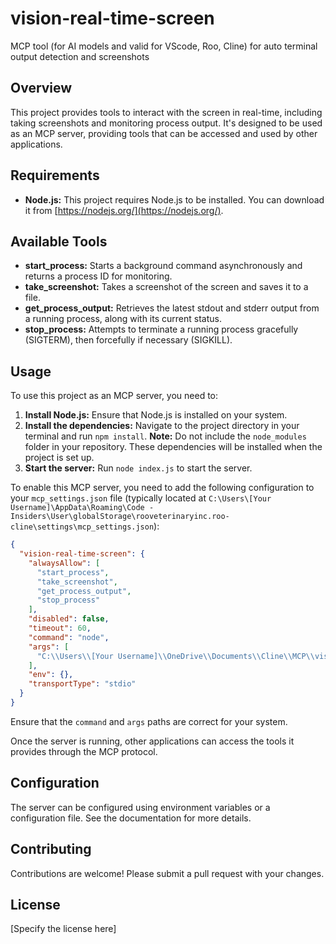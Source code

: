 # vision-real-time-screen
MCP tool (for AI models and valid for VScode, Roo, Cline) for auto terminal output detection and screenshots 

## Overview

This project provides tools to interact with the screen in real-time, including taking screenshots and monitoring process output. It's designed to be used as an MCP server, providing tools that can be accessed and used by other applications.

## Requirements

*   **Node.js:** This project requires Node.js to be installed. You can download it from [https://nodejs.org/](https://nodejs.org/).

## Available Tools

*   **start\_process:** Starts a background command asynchronously and returns a process ID for monitoring.
*   **take\_screenshot:** Takes a screenshot of the screen and saves it to a file.
*   **get\_process\_output:** Retrieves the latest stdout and stderr output from a running process, along with its current status.
*   **stop\_process:** Attempts to terminate a running process gracefully (SIGTERM), then forcefully if necessary (SIGKILL).

## Usage

To use this project as an MCP server, you need to:

1.  **Install Node.js:** Ensure that Node.js is installed on your system.
2.  **Install the dependencies:** Navigate to the project directory in your terminal and run `npm install`.  **Note:** Do not include the `node_modules` folder in your repository. These dependencies will be installed when the project is set up.
3.  **Start the server:** Run `node index.js` to start the server.

To enable this MCP server, you need to add the following configuration to your `mcp_settings.json` file (typically located at `C:\Users\[Your Username]\AppData\Roaming\Code - Insiders\User\globalStorage\rooveterinaryinc.roo-cline\settings\mcp_settings.json`):

```json
{
  "vision-real-time-screen": {
    "alwaysAllow": [
      "start_process",
      "take_screenshot",
      "get_process_output",
      "stop_process"
    ],
    "disabled": false,
    "timeout": 60,
    "command": "node",
    "args": [
      "C:\\Users\\[Your Username]\\OneDrive\\Documents\\Cline\\MCP\\vision real time screen\\build\\index.js"
    ],
    "env": {},
    "transportType": "stdio"
  }
}
```

Ensure that the `command` and `args` paths are correct for your system.

Once the server is running, other applications can access the tools it provides through the MCP protocol.

## Configuration

The server can be configured using environment variables or a configuration file. See the documentation for more details.

## Contributing

Contributions are welcome! Please submit a pull request with your changes.

## License

[Specify the license here]
